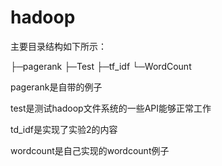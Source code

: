 # hadoop



主要目录结构如下所示：

├─pagerank
├─Test
├─tf_idf
└─WordCount



pagerank是自带的例子

test是测试hadoop文件系统的一些API能够正常工作

td_idf是实现了实验2的内容

wordcount是自己实现的wordcount例子
